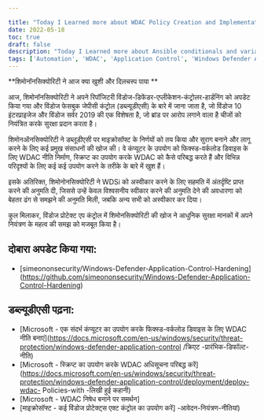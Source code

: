 ```yaml
---

title: "Today I Learned more about WDAC Policy Creation and Implementation"
date: 2022-05-18
toc: true
draft: false
description: "Today I Learned more about Ansible conditionals and variable management"
tags: ['Automation', 'WDAC', 'Application Control', 'Windows Defender Application Control', 'Windows Defender', 'Powershell']
---
```


 **शिमोनॉनसिक्योरिटी ने आज क्या खुशी और दिलचस्प पाया **  आज, शिमोनॉनसिक्योरिटी ने अपने रिपॉजिटरी विंडोज-डिफेंडर-एप्लीकेशन-कंट्रोलर-हार्डनिंग को अपडेट किया गया और विंडोज फेसबुक जेपीसी कंट्रोल (डब्ल्यूडीएसी) के बारे में जाना जाता है, जो विंडोज 10 इंटरप्राइजेज और विंडोज सर्वर 2019 की एक विशेषता है, जो ब्रांड पर आरोप लगाने वाला है चीजों को नियंत्रित करके सुरक्षा प्रदान करता है।  शिमोनऑनसिक्योरिटी ने डब्लूडीएसी पर माइक्रोसॉफ्ट के निर्णयों को तय किया और सुराग बनाने और लागू करने के लिए कई प्रमुख संसाधनों की खोज की। वे कंप्यूटर के उपयोग को फिक्स्ड-वर्कलोड डिवाइस के लिए WDAC नीति निर्माण, स्क्रिप्ट का उपयोग करके WDAC को कैसे परिबद्ध करते हैं और विभिन्न परिदृश्यों के लिए कई कई उपयोग करने के तरीके के बारे में खुश हैं।  इसके अतिरिक्त, शिमोनोनसिक्योरिटी ने WDSi को अस्वीकार करने के लिए सहमति में अंतर्दृष्टि प्राप्त करने की अनुमति दी, जिससे उन्हें केवल विश्वसनीय स्वीकार करने की अनुमति देने की अवधारणा को बेहतर ढंग से समझने की अनुमति मिली, जबकि अन्य सभी को अस्वीकार कर दिया।  कुल मिलाकर, विंडोज प्रोटेक्ट एप कंट्रोल में शिमोनसिक्योरिटी की खोज ने आधुनिक सुरक्षा मानकों में अपने नियंत्रण के महत्व की समझ को मजबूत किया है।  ## दोबारा अपडेट किया गया: - [simeononsecurity/Windows-Defender-Application-Control-Hardening] (https://github.com/simeononsecurity/Windows-Defender-Application-Control-Hardening)  ## डब्ल्यूडीएसी पढ़ना: - [Microsoft - एक संदर्भ कंप्यूटर का उपयोग करके फिक्स्ड-वर्कलोड डिवाइस के लिए WDAC नीति बनाएं](https://docs.microsoft.com/en-us/windows/security/threat-protection/windows-defender-application-control /क्रिएट -प्रारंभिक-डिफॉल्ट-नीति) - [Microsoft - स्क्रिप्ट का उपयोग करके WDAC अधिसूचना परिबद्ध करें](https://docs.microsoft.com/en-us/windows/security/threat-protection/windows-defender-application-control/deployment/deploy-wdac- Policies-with -लिखी हुई कहानी) - [Microsoft - WDAC निषेध बनाने पर समर्थन] - [माइक्रोसॉफ्ट - कई विंडोज प्रोटेक्ट्स एक्ट कंट्रोल का उपयोग करें] -आवेदन-नियंत्रण-नीतियां)